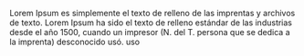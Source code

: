 Lorem Ipsum es simplemente el texto de relleno de las imprentas y archivos de texto. 
Lorem Ipsum ha sido el texto de relleno estándar de las industrias desde el año 
1500, cuando un impresor (N. del T. persona que se dedica a la imprenta) desconocido 
usó. uso